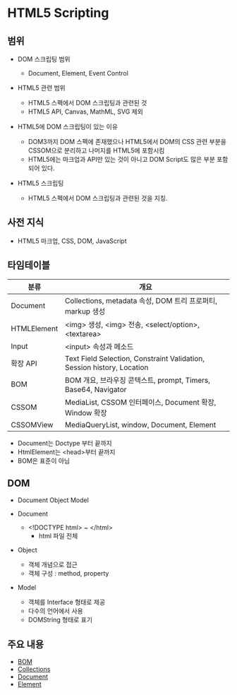 # HTML5 Scripting

## 범위

* DOM 스크립팅 범위
  * Document, Element, Event Control

* HTML5 관련 범위
  * HTML5 스펙에서 DOM 스크립팅과 관련된 것
  * HTML5 API, Canvas, MathML, SVG 제외

* HTML5에 DOM 스크립팅이 있는 이유
  * DOM3까지 DOM 스펙에 존재했으나 HTML5에서 DOM의 CSS 관련 부분을 CSSOM으로 분리하고 나머지를 HTML5에 포함시킴
  * HTML5에는 마크업과 API만 있는 것이 아니고 DOM Script도 많은 부분 포함되어 있다.

* HTML5 스크립팅
  * HTML5 스펙에서 DOM 스크립팅과 관련된 것을 지칭.
    
## 사전 지식

* HTML5 마크업, CSS, DOM, JavaScript

## 타임테이블

|분류|개요|
|----|----|
|Document|Collections, metadata 속성, DOM 트리 프로퍼티, markup 생성|
|HTMLElement|\<img\> 생성, \<img\> 전송, \<select/option\>, \<textarea\>|
|Input|\<input\> 속성과 메소드|
|확장 API|Text Field Selection, Constraint Validation, Session history, Location|
|BOM|BOM 개요, 브라우징 콘텍스트, prompt, Timers, Base64, Navigator|
|CSSOM|MediaList, CSSOM 인터페이스, Document 확장, Window 확장|
|CSSOMView|MediaQueryList, window, Document, Element|

* Document는 Doctype 부터 끝까지
* HtmlElement는 \<head\>부터 끝까지
* BOM은 표준이 아님

## DOM

* Document Object Model

* Document
  * \<!DOCTYPE html\> ~ \</html\>
    * html 파일 전체

* Object
  * 객체 개념으로 접근
  * 객체 구성 : method, property

* Model
  * 객체를 Interface 형태로 제공
  * 다수의 언어에서 사용
  * DOMString 형태로 표기

## 주요 내용

* [BOM]
* [Collections]
* [Document]
* [Element]

[BOM]: https://github.com/YonghoChoi/practice.html5scripting/blob/master/BOM/BOM.md
[Collections]: https://github.com/YonghoChoi/practice.html5scripting/blob/master/Collections/COLLECTIONS.md
[Document]: https://github.com/YonghoChoi/practice.html5scripting/blob/master/Document/DOCUMENT.md
[Element]: https://github.com/YonghoChoi/practice.html5scripting/blob/master/Element/ELEMENT.md
